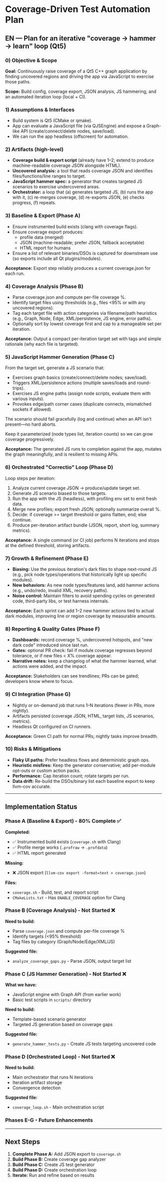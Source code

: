 # Coverage-Driven Test Automation Plan

## EN — Plan for an iterative "coverage → hammer → learn" loop (Qt5)

### 0) Objective & Scope

**Goal:** Continuously raise coverage of a Qt5 C++ graph application by finding uncovered regions and driving the app via JavaScript to exercise those paths.

**Scope:** Build config, coverage export, JSON analysis, JS hammering, and an automated iteration loop (local + CI).

### 1) Assumptions & Interfaces

- Build system is Qt5 (CMake or qmake).
- App can evaluate a JavaScript file (via QJSEngine) and expose a Graph-like API (create/connect/delete nodes, save/load).
- We can run the app headless (offscreen) for automation.

### 2) Artifacts (high-level)

- **Coverage build & export script** (already have 1–2; extend to produce machine-readable coverage JSON alongside HTML).
- **Uncovered analysis:** a tool that reads coverage JSON and identifies files/functions/line ranges to target.
- **JavaScript hammer spec:** a generator that creates targeted JS scenarios to exercise undercovered areas.
- **Orchestrator:** a loop that (a) generates targeted JS, (b) runs the app with it, (c) re-merges coverage, (d) re-exports JSON, (e) checks progress, (f) repeats.

### 3) Baseline & Export (Phase A)

- Ensure instrumented build exists (clang with coverage flags).
- Ensure coverage export produces:
  - profile data (merged)
  - JSON (machine-readable; prefer JSON, fallback acceptable)
  - HTML report for humans
- Ensure a list of relevant binaries/DSOs is captured for downstream use (so exports include all Qt plugins/modules).

**Acceptance:** Export step reliably produces a current coverage.json for each run.

### 4) Coverage Analysis (Phase B)

- Parse coverage.json and compute per-file coverage %.
- Identify target files using thresholds (e.g., files <95% or with any uncovered regions).
- Tag each target file with action categories via filename/path heuristics (e.g., Graph, Node, Edge, XML/persistence, JS engine, error paths).
- Optionally sort by lowest coverage first and cap to a manageable set per iteration.

**Acceptance:** Output a compact per-iteration target set with tags and simple rationale (why each file is targeted).

### 5) JavaScript Hammer Generation (Phase C)

From the target set, generate a JS scenario that:

- Exercises graph basics (create/connect/delete nodes; save/load).
- Triggers XML/persistence actions (multiple saves/loads and round-trips).
- Exercises JS engine paths (assign node scripts, evaluate them with various inputs).
- Provokes edge/path corner cases (duplicate connects, mismatched sockets if allowed).

The scenario should fail gracefully (log and continue) when an API isn't present—no hard aborts.

Keep it parameterized (node types list, iteration counts) so we can grow coverage progressively.

**Acceptance:** The generated JS runs to completion against the app, mutates the graph meaningfully, and is resilient to missing APIs.

### 6) Orchestrated "Correctio" Loop (Phase D)

Loop steps per iteration:

1. Analyze current coverage JSON → produce/update target set.
2. Generate JS scenario biased to those targets.
3. Run the app with the JS (headless), with profiling env set to emit fresh data.
4. Merge new profiles; export fresh JSON; optionally summarize overall %.
5. Decide: if coverage >= target threshold or gains flatten, end; else continue.
6. Produce per-iteration artifact bundle (JSON, report, short log, summary metrics).

**Acceptance:** A single command (or CI job) performs N iterations and stops at the defined threshold, storing artifacts.

### 7) Growth & Refinement (Phase E)

- **Biasing:** Use the previous iteration's dark files to shape next-round JS (e.g., pick node types/operations that historically light up specific modules).
- **New behaviors:** As new node types/features land, add hammer actions (e.g., undo/redo, invalid XML, recovery paths).
- **Noise control:** Maintain filters to avoid spending cycles on generated code, third-party libs, or test harness internals.

**Acceptance:** Each sprint can add 1–2 new hammer actions tied to actual dark modules, improving line or region coverage by measurable amounts.

### 8) Reporting & Quality Gates (Phase F)

- **Dashboards:** record coverage %, undercovered hotspots, and "new dark code" introduced since last run.
- **Gates:** optional PR check: fail if module coverage regresses beyond tolerance, or if new files < X% coverage appear.
- **Narrative notes:** keep a changelog of what the hammer learned, what actions were added, and the impact.

**Acceptance:** Stakeholders can see trendlines; PRs can be gated; developers know where to focus.

### 9) CI Integration (Phase G)

- Nightly or on-demand job that runs 1–N iterations (fewer in PRs, more nightly).
- Artifacts persisted (coverage JSON, HTML, target lists, JS scenarios, metrics).
- Headless Qt configured on CI runners.

**Acceptance:** Green CI path for normal PRs; nightly tasks improve breadth.

### 10) Risks & Mitigations

- **Flaky UI paths:** Prefer headless flows and deterministic graph ops.
- **Heuristic misfires:** Keep the generator conservative; add per-module opt-outs or custom action packs.
- **Performance:** Cap iteration count; rotate targets per run.
- **Data drift:** Re-build the DSOs/binary list each baseline export to keep llvm-cov accurate.

---

## Implementation Status

### Phase A (Baseline & Export) - 80% Complete ✅

**Completed:**
- ✅ Instrumented build exists (`coverage.sh` with Clang)
- ✅ Profile merge works (`.profraw` → `.profdata`)
- ✅ HTML report generated

**Missing:**
- ❌ JSON export (`llvm-cov export -format=text > coverage.json`)

**Files:**
- `coverage.sh` - Build, test, and report script
- `CMakeLists.txt` - Has `ENABLE_COVERAGE` option for Clang

### Phase B (Coverage Analysis) - Not Started ❌

**Need to build:**
- Parse `coverage.json` and compute per-file coverage %
- Identify targets (<95% threshold)
- Tag files by category (Graph/Node/Edge/XML/JS)

**Suggested file:**
- `analyze_coverage_gaps.py` - Parse JSON, output target list

### Phase C (JS Hammer Generation) - Not Started ❌

**What we have:**
- JavaScript engine with Graph API (from earlier work)
- Basic test scripts in `scripts/` directory

**Need to build:**
- Template-based scenario generator
- Targeted JS generation based on coverage gaps

**Suggested file:**
- `generate_hammer_tests.py` - Create JS tests targeting uncovered code

### Phase D (Orchestrated Loop) - Not Started ❌

**Need to build:**
- Main orchestrator that runs N iterations
- Iteration artifact storage
- Convergence detection

**Suggested file:**
- `coverage_loop.sh` - Main orchestration script

### Phases E-G - Future Enhancements

---

## Next Steps

1. **Complete Phase A:** Add JSON export to `coverage.sh`
2. **Build Phase B:** Create coverage gap analyzer
3. **Build Phase C:** Create JS test generator
4. **Build Phase D:** Create orchestration loop
5. **Iterate:** Run and refine based on results
